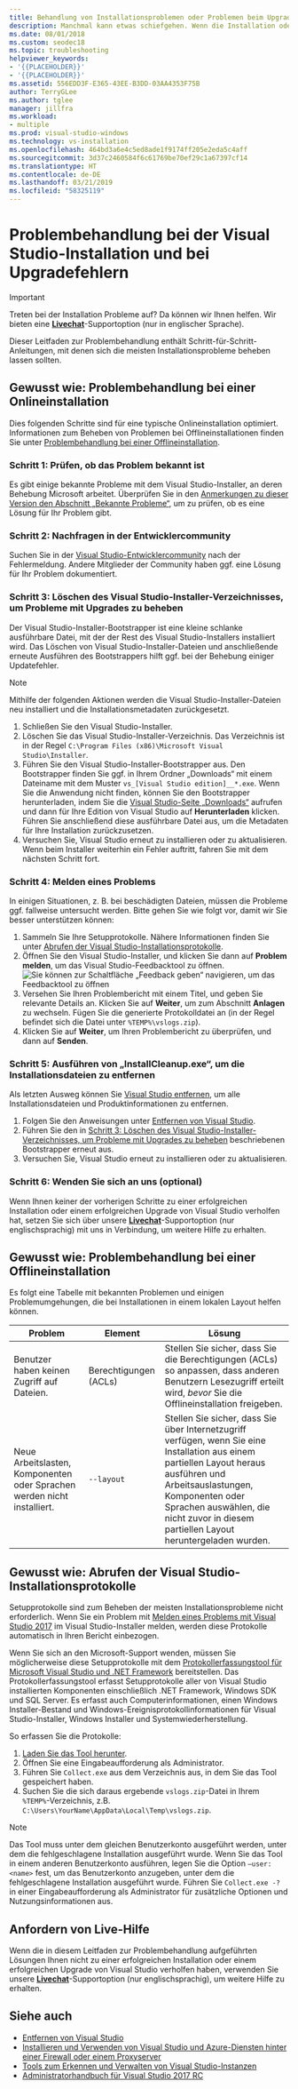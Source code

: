 ```yaml
---
title: Behandlung von Installationsproblemen oder Problemen beim Upgrade
description: Manchmal kann etwas schiefgehen. Wenn die Installation oder das Upgrade von Visual Studio fehlschlägt, kann diese Seite Ihnen helfen.
ms.date: 08/01/2018
ms.custom: seodec18
ms.topic: troubleshooting
helpviewer_keywords:
- '{{PLACEHOLDER}}'
- '{{PLACEHOLDER}}'
ms.assetid: 556EDD3F-E365-43EE-B3DD-03AA4353F75B
author: TerryGLee
ms.author: tglee
manager: jillfra
ms.workload:
- multiple
ms.prod: visual-studio-windows
ms.technology: vs-installation
ms.openlocfilehash: 464bd3a6e4c5ed8ade1f9174ff205e2eda5c4aff
ms.sourcegitcommit: 3d37c2460584f6c61769be70ef29c1a67397cf14
ms.translationtype: HT
ms.contentlocale: de-DE
ms.lasthandoff: 03/21/2019
ms.locfileid: "58325119"
---
```

# <a name="troubleshoot-visual-studio-installation-and-upgrade-issues"></a>Problembehandlung bei der Visual Studio-Installation und bei Upgradefehlern

> [!IMPORTANT]
> Treten bei der Installation Probleme auf? Da können wir Ihnen helfen. Wir bieten eine [**Livechat**](https://visualstudio.microsoft.com/vs/support/#talktous)-Supportoption (nur in englischer Sprache).

Dieser Leitfaden zur Problembehandlung enthält Schritt-für-Schritt-Anleitungen, mit denen sich die meisten Installationsprobleme beheben lassen sollten.

## <a name="how-to-troubleshoot-an-online-installation"></a>Gewusst wie: Problembehandlung bei einer Onlineinstallation

Dies folgenden Schritte sind für eine typische Onlineinstallation optimiert. Informationen zum Beheben von Problemen bei Offlineinstallationen finden Sie unter [Problembehandlung bei einer Offlineinstallation](#how-to-troubleshoot-an-offline-installation).

### <a name="step-1---check-whether-this-problem-is-a-known-issue"></a>Schritt 1: Prüfen, ob das Problem bekannt ist

Es gibt einige bekannte Probleme mit dem Visual Studio-Installer, an deren Behebung Microsoft arbeitet. Überprüfen Sie in den [Anmerkungen zu dieser Version den Abschnitt „Bekannte Probleme“](/visualstudio/releasenotes/vs2017-relnotes#-known-issues), um zu prüfen, ob es eine Lösung für Ihr Problem gibt.

### <a name="step-2---check-with-the-developer-community"></a>Schritt 2: Nachfragen in der Entwicklercommunity

Suchen Sie in der [Visual Studio-Entwicklercommunity](https://developercommunity.visualstudio.com/spaces/8/index.html) nach der Fehlermeldung. Andere Mitglieder der Community haben ggf. eine Lösung für Ihr Problem dokumentiert.

### <a name="step-3---delete-the-visual-studio-installer-directory-to-fix-upgrade-problems"></a>Schritt 3: Löschen des Visual Studio-Installer-Verzeichnisses, um Probleme mit Upgrades zu beheben

Der Visual Studio-Installer-Bootstrapper ist eine kleine schlanke ausführbare Datei, mit der der Rest des Visual Studio-Installers installiert wird. Das Löschen von Visual Studio-Installer-Dateien und anschließende erneute Ausführen des Bootstrappers hilft ggf. bei der Behebung einiger Updatefehler.

> [!NOTE]
> Mithilfe der folgenden Aktionen werden die Visual Studio-Installer-Dateien neu installiert und die Installationsmetadaten zurückgesetzt.

1. Schließen Sie den Visual Studio-Installer.
2. Löschen Sie das Visual Studio-Installer-Verzeichnis. Das Verzeichnis ist in der Regel `C:\Program Files (x86)\Microsoft Visual Studio\Installer`.
3. Führen Sie den Visual Studio-Installer-Bootstrapper aus. Den Bootstrapper finden Sie ggf. in Ihrem Ordner „Downloads“ mit einem Dateiname mit dem Muster `vs_[Visual Studio edition]__*.exe`. Wenn Sie die Anwendung nicht finden, können Sie den Bootstrapper herunterladen, indem Sie die [Visual Studio-Seite „Downloads“](https://visualstudio.microsoft.com/downloads/?utm_medium=microsoft&utm_source=docs.microsoft.com&utm_campaign=inline+link&utm_content=download+vs2017) aufrufen und dann für Ihre Edition von Visual Studio auf **Herunterladen** klicken. Führen Sie anschließend diese ausführbare Datei aus, um die Metadaten für Ihre Installation zurückzusetzen.
4. Versuchen Sie, Visual Studio erneut zu installieren oder zu aktualisieren. Wenn beim Installer weiterhin ein Fehler auftritt, fahren Sie mit dem nächsten Schritt fort.

### <a name="step-4---report-a-problem"></a>Schritt 4: Melden eines Problems

In einigen Situationen, z. B. bei beschädigten Dateien, müssen die Probleme ggf. fallweise untersucht werden. Bitte gehen Sie wie folgt vor, damit wir Sie besser unterstützen können:

1. Sammeln Sie Ihre Setupprotokolle. Nähere Informationen finden Sie unter [Abrufen der Visual Studio-Installationsprotokolle](#how-to-get-visual-studio-installation-logs).
2. Öffnen Sie den Visual Studio-Installer, und klicken Sie dann auf **Problem melden**, um das Visual Studio-Feedbacktool zu öffnen.
![Sie können zur Schaltfläche „Feedback geben“ navigieren, um das Feedbacktool zu öffnen](media/report-a-problem.png)
3. Versehen Sie Ihren Problembericht mit einem Titel, und geben Sie relevante Details an. Klicken Sie auf **Weiter**, um zum Abschnitt **Anlagen** zu wechseln. Fügen Sie die generierte Protokolldatei an (in der Regel befindet sich die Datei unter `%TEMP%\vslogs.zip`).
4. Klicken Sie auf **Weiter**, um Ihren Problembericht zu überprüfen, und dann auf **Senden**.

### <a name="step-5---run-installcleanupexe-to-remove-installation-files"></a>Schritt 5: Ausführen von „InstallCleanup.exe“, um die Installationsdateien zu entfernen

Als letzten Ausweg können Sie [Visual Studio entfernen](remove-visual-studio.md), um alle Installationsdateien und Produktinformationen zu entfernen.

1. Folgen Sie den Anweisungen unter [Entfernen von Visual Studio](remove-visual-studio.md).
2. Führen Sie den in [Schritt 3: Löschen des Visual Studio-Installer-Verzeichnisses, um Probleme mit Upgrades zu beheben](#step-3---delete-the-visual-studio-installer-directory-to-fix-upgrade-problems) beschriebenen Bootstrapper erneut aus.
3. Versuchen Sie, Visual Studio erneut zu installieren oder zu aktualisieren.

### <a name="step-6---contact-us-optional"></a>Schritt 6: Wenden Sie sich an uns (optional)

Wenn Ihnen keiner der vorherigen Schritte zu einer erfolgreichen Installation oder einem erfolgreichen Upgrade von Visual Studio verholfen hat, setzen Sie sich über unsere [**Livechat**](https://visualstudio.microsoft.com/vs/support/#talktous)-Supportoption (nur englischsprachig) mit uns in Verbindung, um weitere Hilfe zu erhalten.

## <a name="how-to-troubleshoot-an-offline-installation"></a>Gewusst wie: Problembehandlung bei einer Offlineinstallation

Es folgt eine Tabelle mit bekannten Problemen und einigen Problemumgehungen, die bei Installationen in einem lokalen Layout helfen können.

| Problem       | Element                   | Lösung |
| ----------- | ---------------------- | -------- |
| Benutzer haben keinen Zugriff auf Dateien. | Berechtigungen (ACLs) | Stellen Sie sicher, dass Sie die Berechtigungen (ACLs) so anpassen, dass anderen Benutzern Lesezugriff erteilt wird, *bevor* Sie die Offlineinstallation freigeben. |
| Neue Arbeitslasten, Komponenten oder Sprachen werden nicht installiert.  | `--layout`  | Stellen Sie sicher, dass Sie über Internetzugriff verfügen, wenn Sie eine Installation aus einem partiellen Layout heraus ausführen und Arbeitsauslastungen, Komponenten oder Sprachen auswählen, die nicht zuvor in diesem partiellen Layout heruntergeladen wurden. |

## <a name="how-to-get-visual-studio-installation-logs"></a>Gewusst wie: Abrufen der Visual Studio-Installationsprotokolle

Setupprotokolle sind zum Beheben der meisten Installationsprobleme nicht erforderlich. Wenn Sie ein Problem mit [Melden eines Problems mit Visual Studio 2017](../ide/how-to-report-a-problem-with-visual-studio.md) im Visual Studio-Installer melden, werden diese Protokolle automatisch in Ihren Bericht einbezogen.

Wenn Sie sich an den Microsoft-Support wenden, müssen Sie möglicherweise diese Setupprotokolle mit dem [Protokollerfassungstool für Microsoft Visual Studio und .NET Framework](https://aka.ms/vscollect) bereitstellen. Das Protokollerfassungstool erfasst Setupprotokolle aller von Visual Studio installierten Komponenten einschließlich .NET Framework, Windows SDK und SQL Server. Es erfasst auch Computerinformationen, einen Windows Installer-Bestand und Windows-Ereignisprotokollinformationen für Visual Studio-Installer, Windows Installer und Systemwiederherstellung.

So erfassen Sie die Protokolle:

1. [Laden Sie das Tool herunter](https://aka.ms/vscollect).
2. Öffnen Sie eine Eingabeaufforderung als Administrator.
3. Führen Sie `Collect.exe` aus dem Verzeichnis aus, in dem Sie das Tool gespeichert haben.
4. Suchen Sie die sich daraus ergebende `vslogs.zip`-Datei in Ihrem `%TEMP%`-Verzeichnis, z.B. `C:\Users\YourName\AppData\Local\Temp\vslogs.zip`.

> [!NOTE]
> Das Tool muss unter dem gleichen Benutzerkonto ausgeführt werden, unter dem die fehlgeschlagene Installation ausgeführt wurde. Wenn Sie das Tool in einem anderen Benutzerkonto ausführen, legen Sie die Option `–user:<name>` fest, um das Benutzerkonto anzugeben, unter dem die fehlgeschlagene Installation ausgeführt wurde. Führen Sie `Collect.exe -?` in einer Eingabeaufforderung als Administrator für zusätzliche Optionen und Nutzungsinformationen aus.

## <a name="get-live-help"></a>Anfordern von Live-Hilfe

Wenn die in diesem Leitfaden zur Problembehandlung aufgeführten Lösungen Ihnen nicht zu einer erfolgreichen Installation oder einem erfolgreichen Upgrade von Visual Studio verholfen haben, verwenden Sie unsere [**Livechat**](https://visualstudio.microsoft.com/vs/support/#talktous)-Supportoption (nur englischsprachig), um weitere Hilfe zu erhalten.

## <a name="see-also"></a>Siehe auch

* [Entfernen von Visual Studio](remove-visual-studio.md)
* [Installieren und Verwenden von Visual Studio und Azure-Diensten hinter einer Firewall oder einem Proxyserver](install-and-use-visual-studio-behind-a-firewall-or-proxy-server.md)
* [Tools zum Erkennen und Verwalten von Visual Studio-Instanzen](tools-for-managing-visual-studio-instances.md)
* [Administratorhandbuch für Visual Studio 2017 RC](visual-studio-administrator-guide.md)
